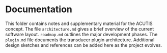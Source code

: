 # Documentation

This folder contains notes and supplementary material for the ACUTIS concept.
The file `architecture.md` gives a brief overview of the current software
layout.  `roadmap.md` outlines the major development phases.  The
`plugin.md` file documents the transducer plugin architecture. Additional design
sketches and references can be added here as the project evolves.
